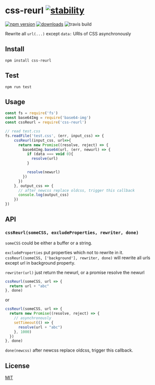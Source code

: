 # css-reurl [![stability][0]][1]
 [![npm version][2]][3] [![downloads][4]][5]
 ![travis build][6]

Rewrite all `url(...)` except `data:` URIs of CSS asynchronously

## Install

`npm install css-reurl`

## Test

`npm run test`

## Usage
```javascript
const fs = require('fs')
const base64Img = require('base64-img')
const cssReurl = require('css-reurl')

// read test.css
fs.readFile('test.css', (err, input_css) => {
    cssReurl(input_css, url=>{
      return new Promise((resolve, reject) => {
        base64Img.base64(url, (err, newurl) => {
          if (data === void 0){
            resolve(url)
          }

          resolve(newurl)
        })
      })      
    }, output_css => {
      // after newcss replace oldcss, trigger this callback
      console.log(output_css)
    })
})
```

## API

### `cssReurl(someCSS, excludeProperties, rewriter, done)`

`someCSS` could be either a buffer or a string.

`excludeProperties` put properties which not to rewrite in it. `cssReurl(someCSS, ['background'], rewriter, done)`  will rewrite all urls except url in background property.

`rewriter(url)` just return the newurl, or a promise resolve the newurl

```javascript
cssReurl(someCSS, url => {
  return url + "abc"
}, done)
```

or

```javascript
cssReurl(someCSS, url => {
  return new Promise((resolve, reject) => {
    // asynchronously
    setTimeout(() => {
      resolve(url + "abc")
    }, 1000)
  })
}, done)
```

`done(newcss)` after newcss replace oldcss, trigger this callback.

## License
[MIT](https://tldrlegal.com/license/mit-license)

[0]: https://img.shields.io/badge/stability-experimental-orange.svg?style=flat-square
[1]: https://nodejs.org/api/documentation.html#documentation_stability_index
[2]: https://img.shields.io/npm/v/css-reurl.svg?style=flat-square
[3]: https://npmjs.org/package/css-reurl
[4]: http://img.shields.io/npm/dm/css-reurl.svg?style=flat-square
[5]: https://npmjs.org/package/css-reurl
[6]: https://travis-ci.org/ZhouHansen/css-reurl.svg?branch=master
